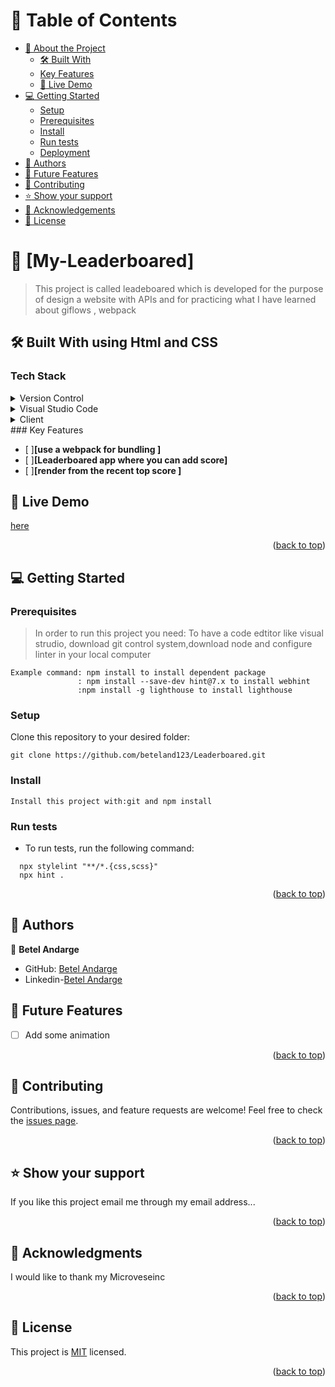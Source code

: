 # :green_book: Table of Contents
- [:book: About the Project](#about-project)
  - [:hammer_and_wrench: Built With](#built-with)
   - [Key Features](#key-features)
  - [:rocket: Live Demo](#live-demo)
- [:computer: Getting Started](#getting-started)
  - [Setup](#setup)
  - [Prerequisites](#prerequisites)
  - [Install](#install)
  - [Run tests](#run-tests)
  - [Deployment](#triangular_flag_on_post-deployment)
- [:busts_in_silhouette: Authors](#authors)
- [:telescope: Future Features](#future-features)
- [:handshake: Contributing](#contributing)
- [:star:️ Show your support](#support)
- [:pray: Acknowledgements](#acknowledgements)
- [:memo: License](#license)
# :book: [My-Leaderboared] <a name="about-project"></a>
> This project is called leadeboared which is developed for the purpose of design  a website with APIs and for practicing what I have learned about giflows , webpack
## :hammer_and_wrench: Built With <a name="built-with"> using Html and CSS</a>
### Tech Stack <a name="tech-stack"></a>
<details>
  <summary>Version Control</summary>
  <ul>
    <li><a href="https://github.com/">Git Hub</a></li>
  </ul>
</details>
<details>
  <summary>Visual Studio Code</summary>
  <ul>
    <li><a href="https://code.visualstudio.com">Visual Studio Code</a></li>
  </ul>
</details>
<details>
  <summary>Client</summary>
  <ul>
    <li><a href="https://developer.mozilla.org/en-US/docs/Web/HTML">HTML5</a></li>
    <li><a href="https://developer.mozilla.org/en-US/docs/Web/CSS">CSS</a></li>
    <li><a href="https://developer.mozilla.org/en-US/docs/Web/JavaScript">JavaScript</a></li>
    <li><a href="https://webpack.js.org/guides/getting-started/#basic-setup">Webpack</a></li>
  </ul>
</details>
### Key Features <a name="key-features"></a>
 
- [ ]**[use a webpack for bundling ]**
- [ ]**[Leaderboared app where you can add score]**
- [ ]**[render from the recent top score ]**
## :rocket: Live Demo <a name="live-demo"></a>

[here](https://beteland123.github.io/Leaderboard/)
<p align="right">(<a href="#readme-top">back to top</a>)</p>

## :computer: Getting Started <a name="getting-started"></a>

### Prerequisites
> In order to run this project you need: To have a code edtitor like visual strudio, download git control system,download node  and configure linter in your local computer
```pre
Example command: npm install to install dependent package
               : npm install --save-dev hint@7.x to install webhint
               :npm install -g lighthouse to install lighthouse
 ```
### Setup
Clone this repository to your desired folder:
```setup
git clone https://github.com/beteland123/Leaderboared.git
  ```
 ### Install
```install
Install this project with:git and npm install
  ```
### Run tests
- To run tests, run the following command:
```test
  npx stylelint "**/*.{css,scss}"
  npx hint .
  ```
  
<p align="right">(<a href="#readme-top">back to top</a>)</p>

<!-- AUTHORS -->

## :busts_in_silhouette: Authors <a name="authors"></a>

:bust_in_silhouette: **Betel Andarge**

- GitHub: [Betel Andarge](https://github.com/beteland123)
- Linkedin-[Betel Andarge](https://www.linkedin.com/in/betel-andarge-1b9446223)
## :telescope: Future Features <a name="future-features"></a>


- [ ] Add some animation


<p align="right">(<a href="#readme-top">back to top</a>)</p>
<!-- CONTRIBUTING -->

## :handshake: Contributing <a name="contributing"></a>

Contributions, issues, and feature requests are welcome!
Feel free to check the [issues page](../../issues/).

<p align="right">(<a href="#readme-top">back to top</a>)</p>
<!-- SUPPORT -->

## :star:️ Show your support <a name="support"></a>

If you like this project email me through my email address...
<p align="right">(<a href="#readme-top">back to top</a>)</p>
<!-- ACKNOWLEDGEMENTS -->

## :pray: Acknowledgments <a name="acknowledgements"></a>

I would like to thank my Microveseinc
<p align="right">(<a href="#readme-top">back to top</a>)</p>
<!-- LICENSE -->

## :memo: License <a name="license"></a>

This project is [MIT](https://github.com/beteland123/Leaderboard/blob/setup-project/LICENSE) licensed.
<p align="right">(<a href="#readme-top">back to top</a>)</p>
